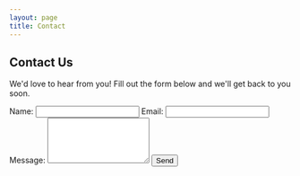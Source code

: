 ```yaml
---
layout: page
title: Contact
---
```


## Contact Us

We'd love to hear from you! Fill out the form below and we'll get back to you soon.

<form aria-label="Contact Form" action="https://formspree.io/f/mqalwpwn" method="POST">
    <label for="name">Name:</label>
    <input type="text" id="name" name="name" required autocomplete="name">
    <label for="email">Email:</label>
    <input type="email" id="email" name="email" required autocomplete="email">
    <label for="message">Message:</label>
    <textarea id="message" name="message" rows="5" required></textarea>
    <input type="submit" value="Send">
</form>